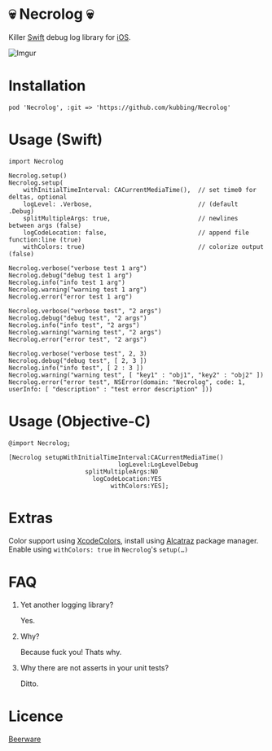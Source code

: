 # 💀 Necrolog 💀

Killer [Swift](https://developer.apple.com/swift/)  debug log library for [iOS](http://www.apple.com/ios/).

![Imgur](http://i.imgur.com/RSlWQIy.png)

# Installation

	pod 'Necrolog', :git => 'https://github.com/kubbing/Necrolog'


# Usage (Swift)

	import Necrolog

	Necrolog.setup()
	Necrolog.setup(
		withInitialTimeInterval: CACurrentMediaTime(),  // set time0 for deltas, optional
		logLevel: .Verbose, 						    // (default .Debug)
		splitMultipleArgs: true,                        // newlines between args (false)
		logCodeLocation: false,                         // append file function:line (true)
		withColors: true)                               // colorize output (false)

    Necrolog.verbose("verbose test 1 arg")
    Necrolog.debug("debug test 1 arg")
    Necrolog.info("info test 1 arg")
    Necrolog.warning("warning test 1 arg")
    Necrolog.error("error test 1 arg")
    
    Necrolog.verbose("verbose test", "2 args")
    Necrolog.debug("debug test", "2 args")
    Necrolog.info("info test", "2 args")
    Necrolog.warning("warning test", "2 args")
    Necrolog.error("error test", "2 args")
    
    Necrolog.verbose("verbose test", 2, 3)
    Necrolog.debug("debug test", [ 2, 3 ])
    Necrolog.info("info test", [ 2 : 3 ])
    Necrolog.warning("warning test", [ "key1" : "obj1", "key2" : "obj2" ])
    Necrolog.error("error test", NSError(domain: "Necrolog", code: 1, userInfo: [ "description" : "test error description" ]))

# Usage (Objective-C)

	@import Necrolog;

	[Necrolog setupWithInitialTimeInterval:CACurrentMediaTime()
	                              logLevel:LogLevelDebug
	                     splitMultipleArgs:NO
	                       logCodeLocation:YES
	                            withColors:YES];

# Extras

Color support using [XcodeColors](https://github.com/robbiehanson/XcodeColors), install using [Alcatraz](http://alcatraz.io) package manager. Enable using `withColors: true` in `Necrolog`'s `setup(…)`

# FAQ

1. Yet another logging library?
	
	Yes.
	
2. Why?
	
	Because fuck you! Thats why.
	
3. Why there are not asserts in your unit tests?

	Ditto.
	
# Licence

[Beerware](https://en.wikipedia.org/wiki/Beerware)